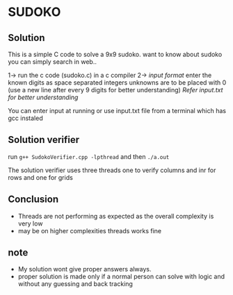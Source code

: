 # SUDOKO
## Solution
This is a simple C code to solve a 9x9 sudoko.
want to know about sudoko you can simply search in web..

1->		run the c code (sudoko.c) in a c compiler
2->		*input format*
			enter the known digits as space separated integers
			unknowns are to be placed with 0
			(use a new line after every 9 digits for better understanding)
		*Refer input.txt for better understanding*

You can enter input at running or use input.txt file from a terminal which has gcc instaled


## Solution verifier
run ```g++ SudokoVerifier.cpp -lpthread``` and then ```./a.out```

The solution verifier uses three threads one to verify columns and inr for rows and one for grids


## Conclusion
- Threads are not performing as expected as the overall complexity is very low
- may be on higher complexities threads works fine

## note 
- My solution wont give proper answers always.
- proper solution is made only if a normal person can solve with logic and without any guessing and back tracking


